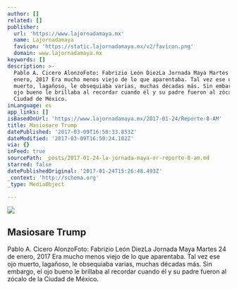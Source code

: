 ```yaml
---
author: []
related: []
publisher:
  url: 'https://www.lajornadamaya.mx'
  name: Lajornadamaya
  favicon: 'https://static.lajornadamaya.mx/v2/favicon.png'
  domain: www.lajornadamaya.mx
keywords: []
description: >-
  Pablo A. Cicero AlonzoFoto: Fabrizio León DiezLa Jornada Maya Martes 24 de
  enero, 2017 Era mucho menos viejo de lo que aparentaba. Tal vez ese ojo
  muerto, lagañoso, le obsequiaba varias, muchas décadas más. Sin embargo, el
  ojo bueno le brillaba al recordar cuando él y su padre fueron al zócalo de la
  Ciudad de México.
inLanguage: es
app_links: []
isBasedOnUrl: 'https://www.lajornadamaya.mx/2017-01-24/Reporte-8-AM'
title: Masiosare Trump
datePublished: '2017-03-09T16:50:33.853Z'
dateModified: '2017-03-09T16:50:24.102Z'
via: {}
inFeed: true
sourcePath: _posts/2017-01-24-la-jornada-maya-or-reporte-8-am.md
starred: false
datePublishedOriginal: '2017-01-24T15:26:48.493Z'
_context: 'http://schema.org'
_type: MediaObject

---
```

<article style=""><img src="https://img.lajornadamaya.mx/32/ui48s228qiss_640-414-cover" /><h1>Masiosare Trump</h1><p>Pablo A. Cicero AlonzoFoto: Fabrizio León DiezLa Jornada Maya Martes 24 de enero, 2017 Era mucho menos viejo de lo que aparentaba. Tal vez ese ojo muerto, lagañoso, le obsequiaba varias, muchas décadas más. Sin embargo, el ojo bueno le brillaba al recordar cuando él y su padre fueron al zócalo de la Ciudad de México.</p></article>